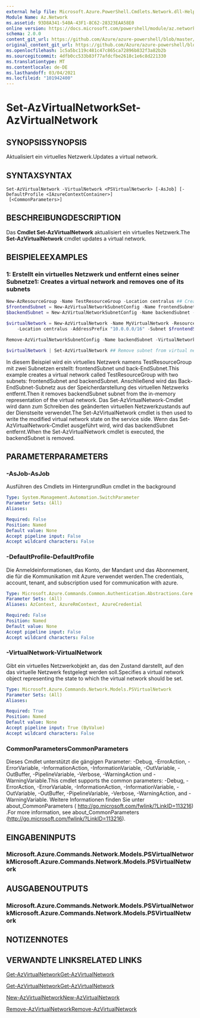 ```yaml
---
external help file: Microsoft.Azure.PowerShell.Cmdlets.Network.dll-Help.xml
Module Name: Az.Network
ms.assetid: 93D8A341-540A-43F1-8C62-28323EAA58E0
online version: https://docs.microsoft.com/powershell/module/az.network/set-azvirtualnetwork
schema: 2.0.0
content_git_url: https://github.com/Azure/azure-powershell/blob/master/src/Network/Network/help/Set-AzVirtualNetwork.md
original_content_git_url: https://github.com/Azure/azure-powershell/blob/master/src/Network/Network/help/Set-AzVirtualNetwork.md
ms.openlocfilehash: 1c5a5bc119c481c47c865ca72896b832f3a82b2b
ms.sourcegitcommit: 4dfb0cc533b83f77afdcfbe2618c1e6c8d221330
ms.translationtype: MT
ms.contentlocale: de-DE
ms.lasthandoff: 03/04/2021
ms.locfileid: "101942400"
---
```

# <span data-ttu-id="f2ed4-101">Set-AzVirtualNetwork</span><span class="sxs-lookup"><span data-stu-id="f2ed4-101">Set-AzVirtualNetwork</span></span>

## <span data-ttu-id="f2ed4-102">SYNOPSIS</span><span class="sxs-lookup"><span data-stu-id="f2ed4-102">SYNOPSIS</span></span>
<span data-ttu-id="f2ed4-103">Aktualisiert ein virtuelles Netzwerk.</span><span class="sxs-lookup"><span data-stu-id="f2ed4-103">Updates a virtual network.</span></span>

## <span data-ttu-id="f2ed4-104">SYNTAX</span><span class="sxs-lookup"><span data-stu-id="f2ed4-104">SYNTAX</span></span>

```
Set-AzVirtualNetwork -VirtualNetwork <PSVirtualNetwork> [-AsJob] [-DefaultProfile <IAzureContextContainer>]
 [<CommonParameters>]
```

## <span data-ttu-id="f2ed4-105">BESCHREIBUNG</span><span class="sxs-lookup"><span data-stu-id="f2ed4-105">DESCRIPTION</span></span>
<span data-ttu-id="f2ed4-106">Das **Cmdlet Set-AzVirtualNetwork** aktualisiert ein virtuelles Netzwerk.</span><span class="sxs-lookup"><span data-stu-id="f2ed4-106">The **Set-AzVirtualNetwork** cmdlet updates a virtual network.</span></span>

## <span data-ttu-id="f2ed4-107">BEISPIELE</span><span class="sxs-lookup"><span data-stu-id="f2ed4-107">EXAMPLES</span></span>

### <span data-ttu-id="f2ed4-108">1: Erstellt ein virtuelles Netzwerk und entfernt eines seiner Subnetze</span><span class="sxs-lookup"><span data-stu-id="f2ed4-108">1: Creates a virtual network and removes one of its subnets</span></span>
```powershell
New-AzResourceGroup -Name TestResourceGroup -Location centralus ## Create resource group 
$frontendSubnet = New-AzVirtualNetworkSubnetConfig -Name frontendSubnet -AddressPrefix "10.0.1.0/24" ## Create frontend subnet 
$backendSubnet = New-AzVirtualNetworkSubnetConfig -Name backendSubnet -AddressPrefix "10.0.2.0/24" ## Create backend subnet

$virtualNetwork = New-AzVirtualNetwork -Name MyVirtualNetwork -ResourceGroupName TestResourceGroup `
    -Location centralus -AddressPrefix "10.0.0.0/16" -Subnet $frontendSubnet,$backendSubnet ## Create virtual network

Remove-AzVirtualNetworkSubnetConfig -Name backendSubnet -VirtualNetwork $virtualNetwork ## Remove subnet from in memory representation of virtual network

$virtualNetwork | Set-AzVirtualNetwork ## Remove subnet from virtual network
```

<span data-ttu-id="f2ed4-109">In diesem Beispiel wird ein virtuelles Netzwerk namens TestResourceGroup mit zwei Subnetzen erstellt: frontendSubnet und back-EndSubnet.</span><span class="sxs-lookup"><span data-stu-id="f2ed4-109">This example creates a virtual network called TestResourceGroup with two subnets: frontendSubnet and backendSubnet.</span></span> <span data-ttu-id="f2ed4-110">Anschließend wird das Back-EndSubnet-Subnetz aus der Speicherdarstellung des virtuellen Netzwerks entfernt.</span><span class="sxs-lookup"><span data-stu-id="f2ed4-110">Then it removes backendSubnet subnet from the in-memory representation of the virtual network.</span></span> <span data-ttu-id="f2ed4-111">Das Set-AzVirtualNetwork-Cmdlet wird dann zum Schreiben des geänderten virtuellen Netzwerkzustands auf der Dienstseite verwendet.</span><span class="sxs-lookup"><span data-stu-id="f2ed4-111">The Set-AzVirtualNetwork cmdlet is then used to write the modified virtual network state on the service side.</span></span> <span data-ttu-id="f2ed4-112">Wenn das Set-AzVirtualNetwork-Cmdlet ausgeführt wird, wird das backendSubnet entfernt.</span><span class="sxs-lookup"><span data-stu-id="f2ed4-112">When the Set-AzVirtualNetwork cmdlet is executed, the backendSubnet is removed.</span></span>

## <span data-ttu-id="f2ed4-113">PARAMETER</span><span class="sxs-lookup"><span data-stu-id="f2ed4-113">PARAMETERS</span></span>

### <span data-ttu-id="f2ed4-114">-AsJob</span><span class="sxs-lookup"><span data-stu-id="f2ed4-114">-AsJob</span></span>
<span data-ttu-id="f2ed4-115">Ausführen des Cmdlets im Hintergrund</span><span class="sxs-lookup"><span data-stu-id="f2ed4-115">Run cmdlet in the background</span></span>

```yaml
Type: System.Management.Automation.SwitchParameter
Parameter Sets: (All)
Aliases:

Required: False
Position: Named
Default value: None
Accept pipeline input: False
Accept wildcard characters: False
```

### <span data-ttu-id="f2ed4-116">-DefaultProfile</span><span class="sxs-lookup"><span data-stu-id="f2ed4-116">-DefaultProfile</span></span>
<span data-ttu-id="f2ed4-117">Die Anmeldeinformationen, das Konto, der Mandant und das Abonnement, die für die Kommunikation mit Azure verwendet werden.</span><span class="sxs-lookup"><span data-stu-id="f2ed4-117">The credentials, account, tenant, and subscription used for communication with azure.</span></span>

```yaml
Type: Microsoft.Azure.Commands.Common.Authentication.Abstractions.Core.IAzureContextContainer
Parameter Sets: (All)
Aliases: AzContext, AzureRmContext, AzureCredential

Required: False
Position: Named
Default value: None
Accept pipeline input: False
Accept wildcard characters: False
```

### <span data-ttu-id="f2ed4-118">-VirtualNetwork</span><span class="sxs-lookup"><span data-stu-id="f2ed4-118">-VirtualNetwork</span></span>
<span data-ttu-id="f2ed4-119">Gibt ein virtuelles Netzwerkobjekt an, das den Zustand darstellt, auf den das virtuelle Netzwerk festgelegt werden soll.</span><span class="sxs-lookup"><span data-stu-id="f2ed4-119">Specifies a virtual network object representing the state to which the virtual network should be set.</span></span>

```yaml
Type: Microsoft.Azure.Commands.Network.Models.PSVirtualNetwork
Parameter Sets: (All)
Aliases:

Required: True
Position: Named
Default value: None
Accept pipeline input: True (ByValue)
Accept wildcard characters: False
```

### <span data-ttu-id="f2ed4-120">CommonParameters</span><span class="sxs-lookup"><span data-stu-id="f2ed4-120">CommonParameters</span></span>
<span data-ttu-id="f2ed4-121">Dieses Cmdlet unterstützt die gängigen Parameter: -Debug, -ErrorAction, -ErrorVariable, -InformationAction, -InformationVariable, -OutVariable, -OutBuffer, -PipelineVariable, -Verbose, -WarningAction und -WarningVariable.</span><span class="sxs-lookup"><span data-stu-id="f2ed4-121">This cmdlet supports the common parameters: -Debug, -ErrorAction, -ErrorVariable, -InformationAction, -InformationVariable, -OutVariable, -OutBuffer, -PipelineVariable, -Verbose, -WarningAction, and -WarningVariable.</span></span> <span data-ttu-id="f2ed4-122">Weitere Informationen finden Sie unter about_CommonParameters ( http://go.microsoft.com/fwlink/?LinkID=113216) .</span><span class="sxs-lookup"><span data-stu-id="f2ed4-122">For more information, see about_CommonParameters (http://go.microsoft.com/fwlink/?LinkID=113216).</span></span>

## <span data-ttu-id="f2ed4-123">EINGABEN</span><span class="sxs-lookup"><span data-stu-id="f2ed4-123">INPUTS</span></span>

### <span data-ttu-id="f2ed4-124">Microsoft.Azure.Commands.Network.Models.PSVirtualNetwork</span><span class="sxs-lookup"><span data-stu-id="f2ed4-124">Microsoft.Azure.Commands.Network.Models.PSVirtualNetwork</span></span>

## <span data-ttu-id="f2ed4-125">AUSGABEN</span><span class="sxs-lookup"><span data-stu-id="f2ed4-125">OUTPUTS</span></span>

### <span data-ttu-id="f2ed4-126">Microsoft.Azure.Commands.Network.Models.PSVirtualNetwork</span><span class="sxs-lookup"><span data-stu-id="f2ed4-126">Microsoft.Azure.Commands.Network.Models.PSVirtualNetwork</span></span>

## <span data-ttu-id="f2ed4-127">NOTIZEN</span><span class="sxs-lookup"><span data-stu-id="f2ed4-127">NOTES</span></span>

## <span data-ttu-id="f2ed4-128">VERWANDTE LINKS</span><span class="sxs-lookup"><span data-stu-id="f2ed4-128">RELATED LINKS</span></span>

[<span data-ttu-id="f2ed4-129">Get-AzVirtualNetwork</span><span class="sxs-lookup"><span data-stu-id="f2ed4-129">Get-AzVirtualNetwork</span></span>](./Get-AzVirtualNetwork.md)

[<span data-ttu-id="f2ed4-130">Get-AzVirtualNetwork</span><span class="sxs-lookup"><span data-stu-id="f2ed4-130">Get-AzVirtualNetwork</span></span>](./Get-AzVirtualNetwork.md)

[<span data-ttu-id="f2ed4-131">New-AzVirtualNetwork</span><span class="sxs-lookup"><span data-stu-id="f2ed4-131">New-AzVirtualNetwork</span></span>](./New-AzVirtualNetwork.md)

[<span data-ttu-id="f2ed4-132">Remove-AzVirtualNetwork</span><span class="sxs-lookup"><span data-stu-id="f2ed4-132">Remove-AzVirtualNetwork</span></span>](./Remove-AzVirtualNetwork.md)


